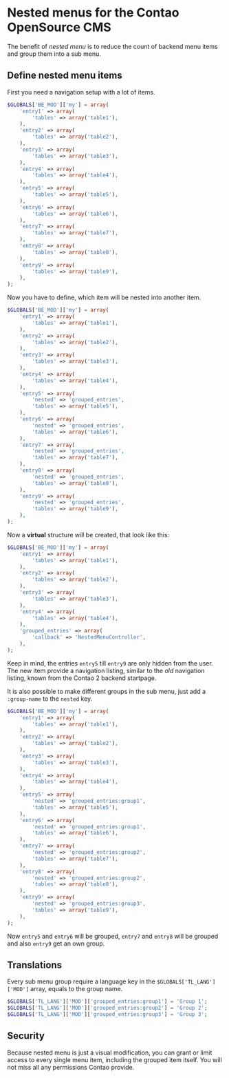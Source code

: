 Nested menus for the Contao OpenSource CMS
==========================================

The benefit of *nested menu* is to reduce the count of backend menu items and group them into a sub menu.

Define nested menu items
------------------------

First you need a navigation setup with a lot of items.

```php
$GLOBALS['BE_MOD']['my'] = array(
	'entry1' => array(
		'tables' => array('table1'),
	),
	'entry2' => array(
		'tables' => array('table2'),
	),
	'entry3' => array(
		'tables' => array('table3'),
	),
	'entry4' => array(
		'tables' => array('table4'),
	),
	'entry5' => array(
		'tables' => array('table5'),
	),
	'entry6' => array(
		'tables' => array('table6'),
	),
	'entry7' => array(
		'tables' => array('table7'),
	),
	'entry8' => array(
		'tables' => array('table8'),
	),
	'entry9' => array(
		'tables' => array('table9'),
	),
);
```

Now you have to define, which item will be nested into another item.

```php
$GLOBALS['BE_MOD']['my'] = array(
	'entry1' => array(
		'tables' => array('table1'),
	),
	'entry2' => array(
		'tables' => array('table2'),
	),
	'entry3' => array(
		'tables' => array('table3'),
	),
	'entry4' => array(
		'tables' => array('table4'),
	),
	'entry5' => array(
		'nested' => 'grouped_entries',
		'tables' => array('table5'),
	),
	'entry6' => array(
		'nested' => 'grouped_entries',
		'tables' => array('table6'),
	),
	'entry7' => array(
		'nested' => 'grouped_entries',
		'tables' => array('table7'),
	),
	'entry8' => array(
		'nested' => 'grouped_entries',
		'tables' => array('table8'),
	),
	'entry9' => array(
		'nested' => 'grouped_entries',
		'tables' => array('table9'),
	),
);
```

Now a **virtual** structure will be created, that look like this:

```php
$GLOBALS['BE_MOD']['my'] = array(
	'entry1' => array(
		'tables' => array('table1'),
	),
	'entry2' => array(
		'tables' => array('table2'),
	),
	'entry3' => array(
		'tables' => array('table3'),
	),
	'entry4' => array(
		'tables' => array('table4'),
	),
	'grouped_entries' => array(
		'callback' => 'NestedMenuController',
	),
);
```

Keep in mind, the entries `entry5` till `entry9` are only hidden from the user.
The new item provide a navigation listing, similar to the *old* navigation listing, known from the Contao 2 backend startpage.

It is also possible to make different groups in the sub menu, just add a `:group-name` to the `nested` key.

```php
$GLOBALS['BE_MOD']['my'] = array(
	'entry1' => array(
		'tables' => array('table1'),
	),
	'entry2' => array(
		'tables' => array('table2'),
	),
	'entry3' => array(
		'tables' => array('table3'),
	),
	'entry4' => array(
		'tables' => array('table4'),
	),
	'entry5' => array(
		'nested' => 'grouped_entries:group1',
		'tables' => array('table5'),
	),
	'entry6' => array(
		'nested' => 'grouped_entries:group1',
		'tables' => array('table6'),
	),
	'entry7' => array(
		'nested' => 'grouped_entries:group2',
		'tables' => array('table7'),
	),
	'entry8' => array(
		'nested' => 'grouped_entries:group2',
		'tables' => array('table8'),
	),
	'entry9' => array(
		'nested' => 'grouped_entries:group3',
		'tables' => array('table9'),
	),
);
```

Now `entry5` and `entry6` will be grouped, `entry7` and `entry8` will be grouped and also `entry9` get an own group.

Translations
------------

Every sub menu group require a language key in the `$GLOBALS['TL_LANG']['MOD']` array, equals to the group name.

```php
$GLOBALS['TL_LANG']['MOD']['grouped_entries:group1'] = 'Group 1';
$GLOBALS['TL_LANG']['MOD']['grouped_entries:group2'] = 'Group 2';
$GLOBALS['TL_LANG']['MOD']['grouped_entries:group3'] = 'Group 3';
```

Security
--------

Because nested menu is just a visual modification, you can grant or limit access to every single menu item, including the grouped item itself.
You will not miss all any permissions Contao provide.
